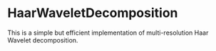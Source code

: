 # HaarWaveletDecomposition

This is a simple but efficient implementation of multi-resolution Haar Wavelet decomposition.
